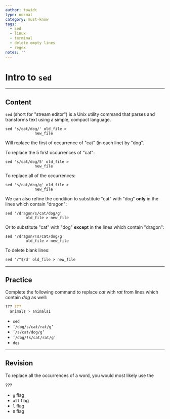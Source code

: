 ```yaml
---
author: tuwidc
type: normal
category: must-know
tags:
  - sed
  - linux
  - terminal
  - delete empty lines
  - regex
notes: ''
---
```


# Intro to `sed`


---

## Content

`sed` (short for "stream editor") is a Unix utility command that parses and transforms text using a simple, compact language. 

```plain-text
sed 's/cat/dog/' old_file > 
             new_file
```

Will replace the first of occurrence of "cat" (in each line) by "dog".

To replace the 5 first occurrences of "cat": 

```plain-text
sed 's/cat/dog/5' old_file > 
             new_file
```

To replace all of the occurrences:

```plain-text
sed 's/cat/dog/g' old_file >
             new_file
```

We can also refine the condition to substitute "cat" with "dog" **only** in the lines which contain "dragon":

```plain-text
sed '/dragon/s/cat/dog/g' 
         old_file > new_file
```

Or to substitute "cat" with "dog" **except** in the lines which contain "dragon":

```plain-text
sed '/dragon/!s/cat/dog/g'
         old_file > new_file
```

To delete blank lines:

```plain-text
sed '/^$/d' old_file > new_file
```


---

## Practice

Complete the following command to replace *cat* with *rat* from lines which contain *dog* as well:

```bash
??? ??? 
  animals > animals1
```

- `sed`
- `’/dog/s/cat/rat/g’`
- `’/s/cat/dog/g’`
- `’/dog/!s/cat/rat/g’`
- `des`


---

## Revision

To replace all the occurrences of a word, you would most likely use the

???

- `g` flag
- `all` flag
- `l` flag
- `0` flag
